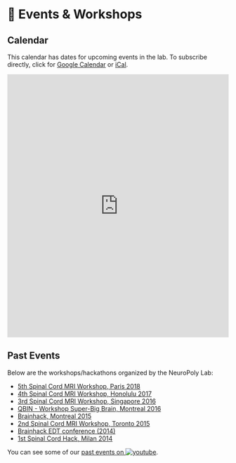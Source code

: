 # <span>📅</span> Events & Workshops

## Calendar

This calendar has dates for upcoming events in the lab.
To subscribe directly, click for [Google Calendar](https://calendar.google.com/calendar/r/?cid=h4tfirrturtt83oamhht396uv8%40group.calendar.google.com) or [iCal](https://calendar.google.com/calendar/ical/h4tfirrturtt83oamhht396uv8%40group.calendar.google.com/public/basic.ics).

<iframe src="https://calendar.google.com/calendar/embed?src=h4tfirrturtt83oamhht396uv8%40group.calendar.google.com" style="border: 0" width="100%" height="600" frameborder="0" scrolling="no"></iframe>


## Past Events

Below are the workshops/hackathons organized by the NeuroPoly Lab:

<!-- TODO: is there a way to use standard markdown syntax to link to files in _static/?
 https://stackoverflow.com/questions/38613647/sphinx-linking-to-embedded-binary-files-pdfs explains how to do it for rST
 but MyST is either different or I'm misunderstanding.
 -->
* <a href="_media/spinalcordmriworkshop2018.pdf">5th Spinal Cord MRI Workshop, Paris 2018</a>
* <a href="_media/spinalcordmriworkshop2017.pdf">4th Spinal Cord MRI Workshop, Honolulu 2017</a>
* <a href="_media/spinalcordmriworkshop2016.pdf">3rd Spinal Cord MRI Workshop, Singapore 2016</a>
* [QBIN - Workshop Super-Big Brain, Montreal 2016](https://www.rbiq-qbin.qc.ca/en/event/4322)
* [Brainhack, Montreal 2015](https://www.rbiq-qbin.qc.ca/en/event/3790)
* [2nd Spinal Cord MRI Workshop, Toronto 2015](http://goo.gl/MgZdqj)
* [Brainhack EDT conference (2014)](http://brainhack.org/brainhack-edt/)
* [1st Spinal Cord Hack, Milan 2014](http://brainhack.org/categories/spinalcordhack2014/)

You can see some of our [past events on ![youtube](.gitbook/assets/logo_youtube.png)](https://www.youtube.com/watch?v=yKQy_Ud8D2Y&list=PLypg9D9S1IEVobQjZeKLt2tx8nBKqVGYl).

